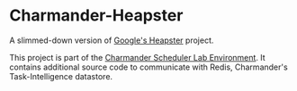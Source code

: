 Charmander-Heapster
===================

A slimmed-down version of [Google's Heapster](https://github.com/GoogleCloudPlatform/heapster) project.

This project is part of the [Charmander Scheduler Lab Environment](https://github.com/att-innovate/charmander). It contains additional source code to communicate with Redis, Charmander's Task-Intelligence datastore.
